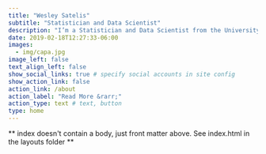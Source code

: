 ```yaml
---
title: "Wesley Satelis"
subtitle: "Statistician and Data Scientist"
description: "I’m a Statistician and Data Scientist from the University of Campinas, with experience in applying statistical techniques in the fields of medicine, biology, agriculture and the environment, and finance. Fascinated by solutions to problems of social and scientific importance, I try to disseminate knowledge on data analysis, with a focus on consolidated methods and reproducibility. If you think we could work together, feel free to get in touch."
date: 2019-02-18T12:27:33-06:00
images:
  - img/capa.jpg
image_left: false
text_align_left: false
show_social_links: true # specify social accounts in site config
show_action_link: false
action_link: /about
action_label: "Read More &rarr;"
action_type: text # text, button
type: home
---
```


** index doesn't contain a body, just front matter above.
See index.html in the layouts folder **
